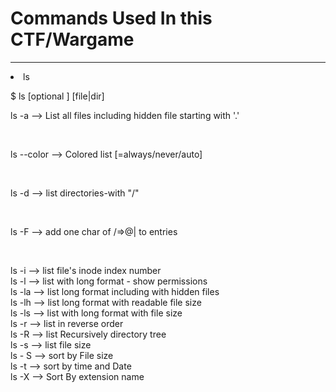 <h1>Commands Used In this CTF/Wargame</h1>
<hr>
<li>ls</li>
<p> $ ls [optional ] [file|dir] </p>
<p> ls -a --> List all files including hidden file starting with '.'<p/><br>
<p> ls --color --> Colored list [=always/never/auto]</p></br>
<p> ls -d --> list directories-with "/" </p> <br>
<p> ls -F --> add one char of /=>@| to entries <p></br>
<p> ls -i --> list file's inode index number <br>
ls -l --> list with long format - show permissions <br>
ls -la --> list long format including with hidden files <br>
ls -lh --> list long format with readable file size<br>
ls -ls --> list with long format with file size<br>
ls -r  --> list in reverse order<br>
ls -R  --> list Recursively directory tree<br>
ls -s  --> list file size <br>
ls - S --> sort by File size<br>
ls -t --> sort by time and Date<br>
ls -X --> Sort By extension name<br>

</p>
